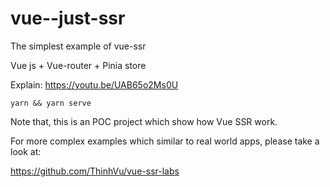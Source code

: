 # vue--just-ssr
The simplest example of vue-ssr

Vue js + Vue-router + Pinia store

Explain: https://youtu.be/UAB65o2Ms0U

```
yarn && yarn serve
```

Note that, this is an POC project which show how Vue SSR work.

For more complex examples which similar to real world apps, please take a look at: 

https://github.com/ThinhVu/vue-ssr-labs
